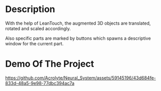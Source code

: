 # Description
With the help of LeanTouch, the augmented 3D objects are translated, rotated and scaled accordingly.

Also specific parts are marked by buttons which spawns a descriptive window for the current part.

# Demo Of The Project



https://github.com/Acrolyte/Neural_System/assets/59145196/43d684fe-833d-48a5-9e98-77dbc394ac7a


